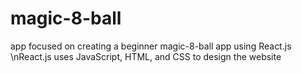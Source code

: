 # magic-8-ball

app focused on creating a beginner magic-8-ball app using React.js
\nReact.js uses JavaScript, HTML, and CSS to design the website
